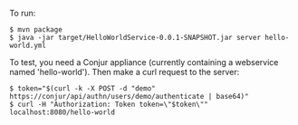 To run:

    $ mvn package
    $ java -jar target/HelloWorldService-0.0.1-SNAPSHOT.jar server hello-world.yml

To test, you need a Conjur appliance (currently containing a webservice named 'hello-world'). Then make a curl request to the server:

    $ token="$(curl -k -X POST -d "demo" https://conjur/api/authn/users/demo/authenticate | base64)"
    $ curl -H "Authorization: Token token=\"$token\"" localhost:8080/hello-world
